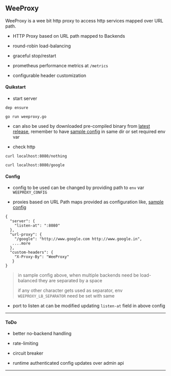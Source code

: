 
## WeeProxy

WeeProxy is a wee bit http proxy to access http services mapped over URL path.

* HTTP Proxy based on URL path mapped to Backends

* round-robin load-balancing

* graceful stop/restart

* prometheus performance metrics at `/metrics`

* configurable header customization


#### Quikstart

* start server

```
dep ensure

go run weeproxy.go
```

* can also be used by downloaded pre-compiled binary from [latest release](https://github.com/abhishekkr/weeproxy/releases/tag/v0.3.0), remember to have [sample config](./sample-config.json) in same dir or set required env var

* check http

```
curl localhost:8080/nothing

curl localhost:8080/google
```

#### Config

* config to be used can be changed by providing path to `env` var `WEEPROXY_CONFIG`

* proxies based on URL Path maps provided as configuration like, [sample config](./sample-config.json)

```
{
  "server": {
    "listen-at": ":8080"
  },
  "url-proxy": {
    "/google": "http://www.google.com http://www.google.in",
   ....more
  },
  "custom-headers": {
    "X-Proxy-By": "WeeProxy"
   }
}
```

> in sample config above, when multiple backends need be load-balanced they are separated by a space
>
> if any other character gets used as separator, env `WEEPROXY_LB_SEPARATOR` need be set with same

* port to listen at can be modified updating `listen-at` field in above config

---

#### ToDo

* better no-backend handling

* rate-limiting

* circuit breaker

* runtime authenticated config updates over admin api

---
